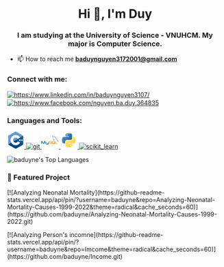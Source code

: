 <h1 align="center">Hi 👋, I'm Duy</h1>
<h3 align="center">I am studying at the University of Science - VNUHCM. My major is Computer Science.</h3>

- 📫 How to reach me **baduynguyen3172001@gmail.com**

<h3 align="left">Connect with me:</h3>
<p align="left">
<a href="https://linkedin.com/in/https://www.linkedin.com/in/baduynguyen3107/" target="blank"><img align="center" src="https://raw.githubusercontent.com/rahuldkjain/github-profile-readme-generator/master/src/images/icons/Social/linked-in-alt.svg" alt="https://www.linkedin.com/in/baduynguyen3107/" height="30" width="40" /></a>
<a href="https://fb.com/https://www.facebook.com/nguyen.ba.duy.364835" target="blank"><img align="center" src="https://raw.githubusercontent.com/rahuldkjain/github-profile-readme-generator/master/src/images/icons/Social/facebook.svg" alt="https://www.facebook.com/nguyen.ba.duy.364835" height="30" width="40" /></a>
</p>

<h3 align="left">Languages and Tools:</h3>
<p align="left"> <a href="https://www.w3schools.com/cpp/" target="_blank" rel="noreferrer"> <img src="https://raw.githubusercontent.com/devicons/devicon/master/icons/cplusplus/cplusplus-original.svg" alt="cplusplus" width="40" height="40"/> </a> <a href="https://git-scm.com/" target="_blank" rel="noreferrer"> <img src="https://www.vectorlogo.zone/logos/git-scm/git-scm-icon.svg" alt="git" width="40" height="40"/> </a> <a href="https://hadoop.apache.org/" target="_blank" rel="noreferrer"> </a> <a href="https://www.mysql.com/" target="_blank" rel="noreferrer"> <img src="https://raw.githubusercontent.com/devicons/devicon/master/icons/mysql/mysql-original-wordmark.svg" alt="mysql" width="40" height="40"/> </a> <a href="https://www.python.org" target="_blank" rel="noreferrer"> <img src="https://raw.githubusercontent.com/devicons/devicon/master/icons/python/python-original.svg" alt="python" width="40" height="40"/> </a> <a href="https://pytorch.org/" target="_blank" rel="noreferrer"> <a href="https://scikit-learn.org/" target="_blank" rel="noreferrer"> <img src="https://upload.wikimedia.org/wikipedia/commons/0/05/Scikit_learn_logo_small.svg" alt="scikit_learn" width="40" height="40"/> </a> </p>

![baduyne's Top Languages](https://github-readme-stats.vercel.app/api/top-langs/?username=baduyne&theme=vue-dark&show_icons=true&hide_border=true&layout=compact)

### 🔬 Featured Project

<div>
  
<p> [![Analyzing Neonatal Mortality](https://github-readme-stats.vercel.app/api/pin/?username=baduyne&repo=Analyzing-Neonatal-Mortality-Causes-1999-2022&theme=radical&cache_seconds=60)](https://github.com/baduyne/Analyzing-Neonatal-Mortality-Causes-1999-2022.git)
</p>
<p>
  [![Analyzing Person's incomne](https://github-readme-stats.vercel.app/api/pin/?username=baduyne&repo=Imcome&theme=radical&cache_seconds=60)](https://github.com/baduyne/Income.git)

</p>

  
</div>

